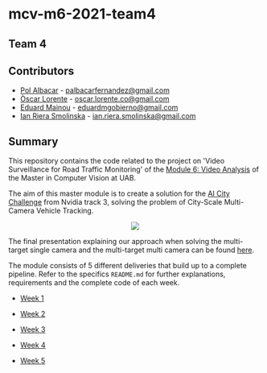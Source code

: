 # mcv-m6-2021-team4
## Team 4
## Contributors 
- [Pol Albacar](https://github.com/polalbacar) - palbacarfernandez@gmail.com
- [Òscar Lorente](https://github.com/oscar-lorente) - oscar.lorente.co@gmail.com
- [Eduard Mainou](https://github.com/EddieMG) - eduardmgobierno@gmail.com
- [Ian Riera Smolinska](https://github.com/ianriera) - ian.riera.smolinska@gmail.com

## Summary
This repository contains the code related to the project on 'Video Surveillance for Road Traffic Monitoring' of the [Module 6: Video Analysis](https://pagines.uab.cat/mcv/content/m6-video-analysis)  of the Master in Computer Vision at UAB. 

The aim of this master module is to create a solution for the [AI City Challenge](https://www.aicitychallenge.org/) from Nvidia track 3, solving the problem of City-Scale Multi-Camera Vehicle Tracking.

<div style="text-align:center"><img src="data/reid_gif.gif" /></div>

The final presentation explaining our approach when solving the multi-target single camera and the multi-target multi camera can be found [here](https://docs.google.com/presentation/d/1-ka0uHdX3nTpFE-bp465QMkRlNdr6AbenMTHO1zjoz4/edit?usp=sharing).

The module consists of 5 different deliveries that build up to a complete pipeline. Refer to the specifics `README.md` for further explanations, requirements and the complete code of each week.

* [Week 1](W1/README.md)

* [Week 2](W2/README.md)

* [Week 3](W3/README.md)

* [Week 4](W4/README.md)

* [Week 5](W5/README.md)
